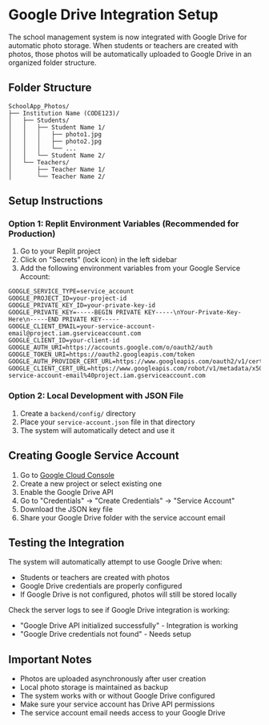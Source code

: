 # Google Drive Integration Setup

The school management system is now integrated with Google Drive for automatic photo storage. When students or teachers are created with photos, those photos will be automatically uploaded to Google Drive in an organized folder structure.

## Folder Structure

```
SchoolApp_Photos/
├── Institution Name (CODE123)/
│   ├── Students/
│   │   ├── Student Name 1/
│   │   │   ├── photo1.jpg
│   │   │   ├── photo2.jpg
│   │   │   └── ...
│   │   └── Student Name 2/
│   └── Teachers/
│       ├── Teacher Name 1/
│       └── Teacher Name 2/
```

## Setup Instructions

### Option 1: Replit Environment Variables (Recommended for Production)

1. Go to your Replit project
2. Click on "Secrets" (lock icon) in the left sidebar
3. Add the following environment variables from your Google Service Account:

```
GOOGLE_SERVICE_TYPE=service_account
GOOGLE_PROJECT_ID=your-project-id
GOOGLE_PRIVATE_KEY_ID=your-private-key-id
GOOGLE_PRIVATE_KEY=-----BEGIN PRIVATE KEY-----\nYour-Private-Key-Here\n-----END PRIVATE KEY-----
GOOGLE_CLIENT_EMAIL=your-service-account-email@project.iam.gserviceaccount.com
GOOGLE_CLIENT_ID=your-client-id
GOOGLE_AUTH_URI=https://accounts.google.com/o/oauth2/auth
GOOGLE_TOKEN_URI=https://oauth2.googleapis.com/token
GOOGLE_AUTH_PROVIDER_CERT_URL=https://www.googleapis.com/oauth2/v1/certs
GOOGLE_CLIENT_CERT_URL=https://www.googleapis.com/robot/v1/metadata/x509/your-service-account-email%40project.iam.gserviceaccount.com
```

### Option 2: Local Development with JSON File

1. Create a `backend/config/` directory
2. Place your `service-account.json` file in that directory
3. The system will automatically detect and use it

## Creating Google Service Account

1. Go to [Google Cloud Console](https://console.cloud.google.com/)
2. Create a new project or select existing one
3. Enable the Google Drive API
4. Go to "Credentials" → "Create Credentials" → "Service Account"
5. Download the JSON key file
6. Share your Google Drive folder with the service account email

## Testing the Integration

The system will automatically attempt to use Google Drive when:
- Students or teachers are created with photos
- Google Drive credentials are properly configured
- If Google Drive is not configured, photos will still be stored locally

Check the server logs to see if Google Drive integration is working:
- "Google Drive API initialized successfully" - Integration is working
- "Google Drive credentials not found" - Needs setup

## Important Notes

- Photos are uploaded asynchronously after user creation
- Local photo storage is maintained as backup
- The system works with or without Google Drive configured
- Make sure your service account has Drive API permissions
- The service account email needs access to your Google Drive